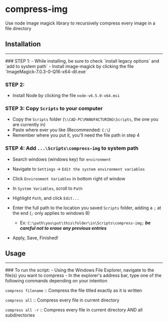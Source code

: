 # compress-img
Use node image magick library to recursively compress every image in a file directory

## Installation
<hr>
### STEP 1:
- While installing, be sure to check `install legacy options` and `add to system path`
- Install image-magick by clicking the file `ImageMagick-7.0.3-0-Q16-x64-dll.exe`

### STEP 2: 
- Install Node by clicking the file `node-v6.5.0-x64.msi`

### STEP 3: Copy `Scripts` to your computer
- Copy the `Scripts` folder (`\\CAD-PC\MANUFACTURING\Scripts`, the one you are currently in) 
- Paste where ever you like (Recommended: `C:\`)
- Remember where you put it, you'll need the file path in step 4

### STEP 4: Add `...\Scripts\compress-img` to system path
- Search windows (windows key) for `environment`
- Navigate to `Settings` -> `Edit the system environment variables`
- Click `Environment Variables` in bottom right of window
- In `System Variables`, scroll to `Path`
- Highlight `Path`, and click `Edit...`
- Enter the full path to the location you saved `Scripts` folder, adding a `;` at the end (`;` only applies to windows 8) 
    - Ex: `C:\path\you\put\this\folder\in\Scripts\compress-img;`
***be careful not to erase any previous entries*** 

- Apply, Save, Finished!

## Usage
<hr>
### To run the script:
- Using the Windows File Explorer, navigate to the file(s) you want to compress
- In the explorer's address bar, type one of the following commands depending on your intention

`compress filename` :: Compress the file titled exactly as it is written

`compress all`      :: Compress every file in current directory

`compress all -r`   :: Compress every file in current directory AND all subdirectories

